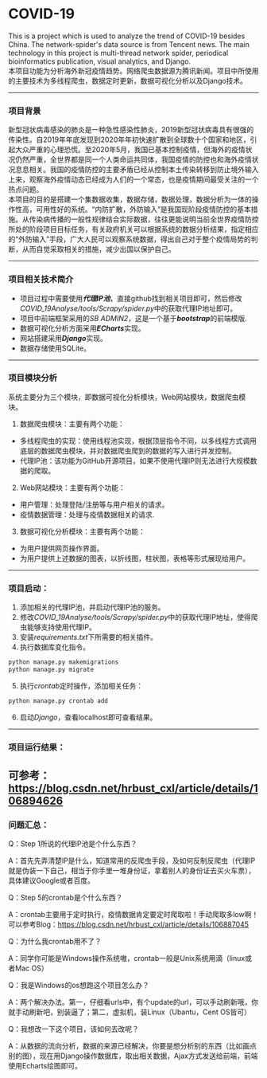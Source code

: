 # COVID-19
This is a project which is used to analyze the trend of COVID-19 besides China. The network-spider's data source is from Tencent news. The main technology in this project is multi-thread network spider, periodical bioinformatics publication, visual analytics, and Django. 
<br>
本项目功能为分析海外新冠疫情趋势。网络爬虫数据源为腾讯新闻。项目中所使用的主要技术为多线程爬虫，数据定时更新，数据可视化分析以及Django技术。

----
### 项目背景
新型冠状病毒感染的肺炎是一种急性感染性肺炎，2019新型冠状病毒具有很强的传染性。自2019年年底发现到2020年年初快速扩散到全球数十个国家和地区，引起大众严重的心理恐慌。至2020年5月，我国已基本控制疫情，但海外的疫情状况仍然严重，全世界都是同一个人类命运共同体，我国疫情的防控也和海外疫情状况息息相关。我国的疫情防控的主要矛盾已经从控制本土传染转移到防止境外输入上来，观察海外疫情动态已经成为人们的一个常态，也是疫情期间最受关注的一个热点问题。
<br>
本项目的目的是搭建一个集数据收集，数据存储，数据处理，数据分析为一体的操作性高，可用性好的系统。“内防扩散，外防输入”是我国现阶段疫情防控的基本措施。从传染病传播的一般性规律结合实际数据，往往更能说明当前全世界疫情防控所处的阶段项目目标任务，有关政府机关可以根据系统的数据分析结果，指定相应的“外防输入”手段，广大人民可以观察系统数据，得出自己对于整个疫情局势的判断，从而自觉采取相关的措施，减少出国以保护自己。

----
### 项目相关技术简介
- 项目过程中需要使用***代理IP池***，直接github找到相关项目即可，然后修改*COVID_19Analyse/tools/Scrapy/spider.py*中的获取代理IP地址即可。
- 项目中前端框架采用的*SB ADMIN2*，这是一个基于***bootstrap***的前端模版.
- 数据可视化分析方面采用***ECharts***实现。
- 网站搭建采用***Django***实现。
- 数据存储使用SQLite。

----
### 项目模块分析
系统主要分为三个模块，即数据可视化分析模块，Web网站模块，数据爬虫模块。
1.	数据爬虫模块：主要有两个功能：
   - 多线程爬虫的实现：使用线程池实现，根据顶层指令不同，以多线程方式调用底层的数据爬虫模块，并对数据爬虫爬到的数据的写入进行并发控制。
   - 代理IP池：该功能为GitHub开源项目，如果不使用代理IP则无法进行大规模数据的爬取。
2.	Web网站模块：主要有两个功能：
   - 用户管理：处理登陆/注册等与用户相关的请求。
   - 疫情数据管理：处理与疫情数据相关的请求.
3.	数据可视化分析模块：主要有两个功能：
   - 为用户提供网页操作界面。
   - 为用户提供上述数据的图表，以折线图，柱状图，表格等形式展现给用户。

----
### 项目启动：
1. 添加相关的代理IP池，并启动代理IP池的服务。
2. 修改*COVID_19Analyse/tools/Scrapy/spider.py*中的获取代理IP地址，使得爬虫能够支持使用代理IP。
3. 安装*requirements.txt*下所需要的相关插件。
4. 执行数据库变化指令。
```python
python manage.py makemigrations
python manage.py migrate
```
5. 执行*crontab*定时操作，添加相关任务：
```python
python manage.py crontab add 
 ```
6. 启动*Django*，查看localhost即可查看结果。
---
### 项目运行结果：
可参考：https://blog.csdn.net/hrbust_cxl/article/details/106894626
---
### 问题汇总：
Q：Step 1所说的代理IP池是个什么东西？

A：首先先弄清楚IP是什么，知道常用的反爬虫手段，及如何反制反爬虫（代理IP就是伪装一下自己，相当于你手里一堆身份证，拿着别人的身份证去买火车票），具体建议Google或者百度。

Q：Step 5的crontab是个什么东西？

A：crontab主要用于定时执行，疫情数据肯定要定时爬取啦！手动爬取多low啊！可以参考Blog：https://blog.csdn.net/hrbust_cxl/article/details/106887045

Q：为什么我crontab用不了？

A：同学你可能是Windows操作系统嗷，crontab一般是Unix系统用滴（linux或者Mac OS）

Q：我是Windows的os想跑这个项目怎么办？

A：两个解决办法。第一，仔细看urls中，有个update的url，可以手动刷新哦，你就手动刷新吧，别装逼了；第二，虚拟机，装Linux（Ubantu，Cent OS皆可）

Q：我想改一下这个项目，该如何去改呢？

A：从数据的流向分析，数据的来源已经解决，你要是想分析别的东西（比如画点别的图），现在用Django操作数据库，取出相关数据，Ajax方式发送给前端，前端使用Echarts绘图即可。
